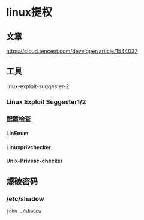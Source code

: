 # linux提权

## 文章

 https://cloud.tencent.com/developer/article/1544037 



## 工具



linux-exploit-suggester-2

### Linux Exploit Suggester1/2

### 配置检查

#### LinEnum



#### Linuxprivchecker





#### Unix-Privesc-checker



## 爆破密码

### /etc/shadow

```
john ./shadow
```

